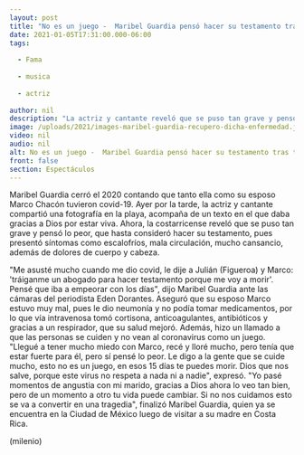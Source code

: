 ```yaml
---
layout: post
title: "No es un juego -  Maribel Guardia pensó hacer su testamento tras tener covid-19"
date: 2021-01-05T17:31:00.000-06:00
tags:
  
  - Fama
  
  - musica
  
  - actriz
  
author: nil
description: "La actriz y cantante reveló que se puso tan grave y pensó lo peor, que hasta consideró hacer su testamento. "
image: /uploads/2021/images-maribel-guardia-recupero-dicha-enfermedad.jpg
video: nil
audio: nil
alt: No es un juego -  Maribel Guardia pensó hacer su testamento tras tener covid-19
front: false
section: Espectáculos
---
```


Maribel Guardia cerró el 2020 contando que tanto ella como su esposo Marco Chacón tuvieron covid-19. Ayer por la tarde, la actriz y cantante compartió una fotografía en la playa, acompaña de un texto en el que daba gracias a Dios por estar viva. Ahora, la costarricense reveló que se puso tan grave y pensó lo peor, que hasta consideró hacer su testamento, pues presentó síntomas como escalofríos, mala circulación, mucho cansancio, además de dolores de cuerpo y cabeza. 

"Me asusté mucho cuando me dio covid, le dije a Julián (Figueroa) y Marco: 'tráiganme un abogado para hacer testamento porque me voy a morir'. Pensé que iba a empeorar con los días", dijo Maribel Guardia ante las cámaras del periodista Eden Dorantes. Aseguró que su esposo Marco estuvo muy mal, pues le dio neumonía y no podía tomar medicamentos, por lo que vía intravenosa tomó cortisona, anticoagulantes, antibióticos y gracias a un respirador, que su salud mejoró. Además, hizo un llamado a que las personas se cuiden y no vean al coronavirus como un juego. "Llegué a tener mucho miedo con Marco, recé y lloré mucho, pero tenía que estar fuerte para él, pero sí pensé lo peor. Le digo a la gente que se cuide mucho, esto no es un juego, en esos 15 días te puedes morir. Dios que nos salve, porque este virus no respeta a nada ni a nadie", expresó. "Yo pasé momentos de angustia con mi marido, gracias a Dios ahora lo veo tan bien, pero de un momento a otro tu vida puede cambiar. Si no nos cuidamos esto se va a convertir en una tragedia", finalizó Maribel Guardia, quien ya se encuentra en la Ciudad de México luego de visitar a su madre en Costa Rica. 

(milenio)